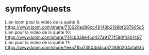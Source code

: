 # symfonyQuests
Lien loom pour la vidéo de la quête 9: https://www.loom.com/share/710620ed98cc49149b2198bf687905c5  
Lien pour la vidéo de la quête 10: https://www.loom.com/share/741cb338e4cd427a9177f580f4201497  
Lien pour la vidéo de la quête 11: https://www.loom.com/share/1eea71ba73804d4ca372880204a1a925
